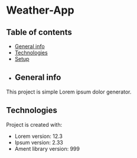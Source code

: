 # Weather-App
## Table of contents
* [General info](#general-info)
* [Technologies](#technologies)
* [Setup](#setup)
* ## General info
This project is simple Lorem ipsum dolor generator.
	
## Technologies
Project is created with:
* Lorem version: 12.3
* Ipsum version: 2.33
* Ament library version: 999
